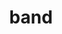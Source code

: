 ---
category: 4-letters
denotation: null
name: band
reference_link: https://www.etymonline.com/word/band
root_language: null
root_name: null
title: band
type: free
word_sums:
- respelling: band
  sum: 'Band + '
---